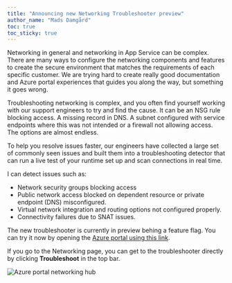 ```yaml
---
title: "Announcing new Networking Troubleshooter preview"
author_name: "Mads Damgård"
toc: true
toc_sticky: true
---
```


Networking in general and networking in App Service can be complex. There are many ways to configure the networking components and features to create the secure environment that matches the requirements of each specific customer. We are trying hard to create really good documentation and Azure portal experiences that guides you along the way, but something it goes wrong.

Troubleshooting networking is complex, and you often find yourself working with our support engineers to try and find the cause. It can be an NSG rule blocking access. A missing record in DNS. A subnet configured with service endpoints where this was not intended or a firewall not allowing access. The options are almost endless.

To help you resolve issues faster, our engineers have collected a large set of commonly seen issues and built them into a troubleshooting detector that can run a live test of your runtime set up and scan connections in real time.

I can detect issues such as:

* Network security groups blocking access
* Public network access blocked on dependent resource or private endpoint (DNS) misconfigured.
* Virtual network integration and routing options not configured properly.
* Connectivity failures due to SNAT issues.

The new troubleshooter is currently in preview behing a feature flag. You can try it now by opening the [Azure portal using this link](https://portal.azure.com/?websitesextension_ext=asd.NetworkTroubleshooterV2%3Dtrue#home).

If you go to the Networking page, you can get to the troubleshooter directly by clicking **Troubleshoot** in the top bar.

![Azure portal networking hub]({{site.baseurl}}/media/2025/02/open-network-troubleshooter.png)
